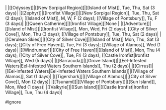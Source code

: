 |
|[[Odyssey]]|[[New Sorpigal Region]]|[[Island of Mist]], Tue, Thu, Sat (3 days)|
|[[Zephyr]]|[[Ironfist Village]]|[[New Sorpigal Region]], Tue, Thu, Sat (2 days); [[Island of Mist]], M, W, F (2 days); [[Village of Pontsbury]], Tu, F (3 days)|
|[[Queen Catherine]]|[[Ironfist Village]]|None |
|[[Adventure]]|[[Island of Mist]]|[[Ironfist Village]], Mon, Wed, Fri (2 days); [[City of Silver Cove]], Mon, Thu (3 days); [[Village of Pontsbury]], Tue, Thu, Sat (2 days)|
|[[Cerulean Skies]]|[[City of Silver Cove]]|[[Island of Mist]] Mon, Thu, Sat (3 days); [[City of Free Haven]], Tue, Fri (3 days); [[Village of Alamos]], Wed (1 days)|
|[[Windrunner]]|[[City of Free Haven]]|[[Island of Mist]], Mon, Thu (4 days); [[City of Silver Cove]], Tue, Fri (3 days); [[Castle Ironfist\|Ironfist Village]], Wed (5 days)|
|[[Barracuda]]|[[Grove Island]]|[[Eel-Infested Waters\|Eel-Infested Waters Southern Islands]], Thu (2 days)|
|[[Cirrus]]|[[Eel-Infested Waters\|Eel-Infested Waters Southern Islands]]|[[Village of Alamos]], Sat (1 days)|
|[[Tigershark]]|[[Village of Alamos]]|[[City of Silver Cove]], Mon (2 days)|
|[[Tsunami]]|[[Village of Pontsbury]]|[[Sun Island]], Mon, Wed (1 days)|
|[[Valkyrie]]|[[Sun Island]]|[[Castle Ironfist\|Ironfist Village]], Tue, Thu (4 days)|

#ignore